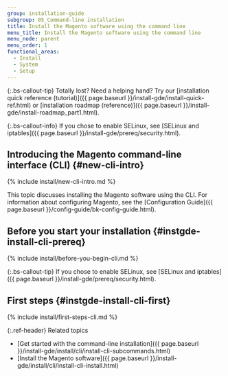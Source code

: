 ```yaml
---
group: installation-guide
subgroup: 05_Command-line installation
title: Install the Magento software using the command line
menu_title: Install the Magento software using the command line
menu_node: parent
menu_order: 1
functional_areas:
  - Install
  - System
  - Setup
---
```


{:.bs-callout-tip}
Totally lost? Need a helping hand? Try our [installation quick reference (tutorial)]({{ page.baseurl }}/install-gde/install-quick-ref.html) or [installation roadmap (reference)]({{ page.baseurl }}/install-gde/install-roadmap_part1.html).

{:.bs-callout-info}
If you chose to enable SELinux, see [SELinux and iptables]({{ page.baseurl }}/install-gde/prereq/security.html).

## Introducing the Magento command-line interface (CLI) {#new-cli-intro}
{% include install/new-cli-intro.md %}

This topic discusses installing the Magento software using the CLI. For information about configuring Magento, see the [Configuration Guide]({{ page.baseurl }}/config-guide/bk-config-guide.html).

## Before you start your installation {#instgde-install-cli-prereq}
{% include install/before-you-begin-cli.md %}

{:.bs-callout-tip}
If you chose to enable SELinux, see [SELinux and iptables]({{ page.baseurl }}/install-gde/prereq/security.html).

## First steps {#instgde-install-cli-first}
{% include install/first-steps-cli.md %}

{:.ref-header}
Related topics

*  [Get started with the command-line installation]({{ page.baseurl }}/install-gde/install/cli/install-cli-subcommands.html)
*  [Install the Magento software]({{ page.baseurl }}/install-gde/install/cli/install-cli-install.html)

